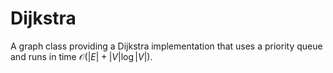 # Dijkstra

A graph class providing a Dijkstra implementation that uses a priority queue and runs in time $`{\mathcal{O}(|E| + |V| \log |V|)}`$.
